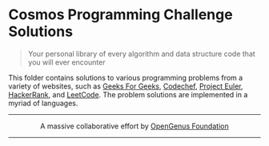 # Cosmos Programming Challenge Solutions
> Your personal library of every algorithm and data structure code that you will ever encounter

This folder contains solutions to various programming problems from a variety of websites, such as [Geeks For Geeks](https://geeksforgeeks.org), [Codechef](https://www.codechef.com/), [Project Euler](https://projecteuler.net/), [HackerRank](https://www.hackerrank.com/), and [LeetCode](https://leetcode.com/). The problem solutions are implemented in a myriad of languages.

---

<p align="center">
	A massive collaborative effort by <a href="https://github.com/OpenGenus/cosmos">OpenGenus Foundation</a> 
</p>

---
